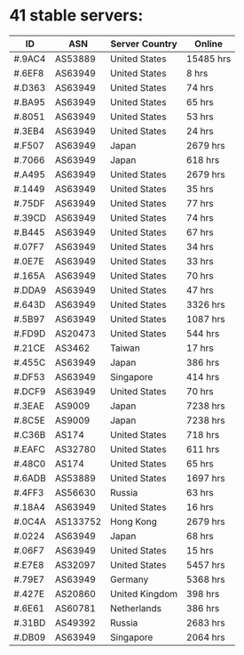 # 41 stable servers:

| ID | ASN | Server Country | Online |
| ------ | ------ | ------ | ------ |
| #.9AC4 | AS53889 | United States | 15485 hrs |
| #.6EF8 | AS63949 | United States | 8 hrs |
| #.D363 | AS63949 | United States | 74 hrs |
| #.BA95 | AS63949 | United States | 65 hrs |
| #.8051 | AS63949 | United States | 53 hrs |
| #.3EB4 | AS63949 | United States | 24 hrs |
| #.F507 | AS63949 | Japan | 2679 hrs |
| #.7066 | AS63949 | Japan | 618 hrs |
| #.A495 | AS63949 | United States | 2679 hrs |
| #.1449 | AS63949 | United States | 35 hrs |
| #.75DF | AS63949 | United States | 77 hrs |
| #.39CD | AS63949 | United States | 74 hrs |
| #.B445 | AS63949 | United States | 67 hrs |
| #.07F7 | AS63949 | United States | 34 hrs |
| #.0E7E | AS63949 | United States | 33 hrs |
| #.165A | AS63949 | United States | 70 hrs |
| #.DDA9 | AS63949 | United States | 47 hrs |
| #.643D | AS63949 | United States | 3326 hrs |
| #.5B97 | AS63949 | United States | 1087 hrs |
| #.FD9D | AS20473 | United States | 544 hrs |
| #.21CE | AS3462 | Taiwan | 17 hrs |
| #.455C | AS63949 | Japan | 386 hrs |
| #.DF53 | AS63949 | Singapore | 414 hrs |
| #.DCF9 | AS63949 | United States | 70 hrs |
| #.3EAE | AS9009 | Japan | 7238 hrs |
| #.8C5E | AS9009 | Japan | 7238 hrs |
| #.C36B | AS174 | United States | 718 hrs |
| #.EAFC | AS32780 | United States | 611 hrs |
| #.48C0 | AS174 | United States | 65 hrs |
| #.6ADB | AS53889 | United States | 1697 hrs |
| #.4FF3 | AS56630 | Russia | 63 hrs |
| #.18A4 | AS63949 | United States | 16 hrs |
| #.0C4A | AS133752 | Hong Kong | 2679 hrs |
| #.0224 | AS63949 | Japan | 68 hrs |
| #.06F7 | AS63949 | United States | 15 hrs |
| #.E7E8 | AS32097 | United States | 5457 hrs |
| #.79E7 | AS63949 | Germany | 5368 hrs |
| #.427E | AS20860 | United Kingdom | 398 hrs |
| #.6E61 | AS60781 | Netherlands | 386 hrs |
| #.31BD | AS49392 | Russia | 2683 hrs |
| #.DB09 | AS63949 | Singapore | 2064 hrs |

